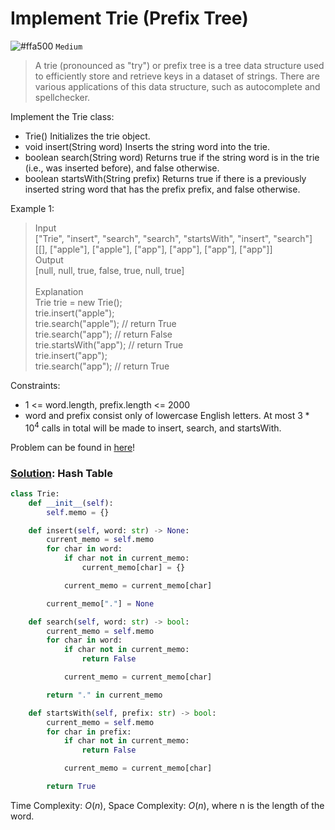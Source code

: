 # Implement Trie (Prefix Tree)
![#ffa500](https://placehold.co/1x1/ffa500/ffa500.png) `Medium`

> A trie (pronounced as "try") or prefix tree is a tree data structure used to efficiently store and retrieve keys in a dataset of strings. There are various applications of this data structure, such as autocomplete and spellchecker.

Implement the Trie class:
- Trie() Initializes the trie object.
- void insert(String word) Inserts the string word into the trie.
- boolean search(String word) Returns true if the string word is in the trie (i.e., was inserted before), and false otherwise.
- boolean startsWith(String prefix) Returns true if there is a previously inserted string word that has the prefix prefix, and false otherwise.
 

Example 1:

> Input\
["Trie", "insert", "search", "search", "startsWith", "insert", "search"]\
[[], ["apple"], ["apple"], ["app"], ["app"], ["app"], ["app"]]\
Output\
[null, null, true, false, true, null, true]\
\
Explanation\
Trie trie = new Trie();\
trie.insert("apple");\
trie.search("apple");   // return True\
trie.search("app");     // return False\
trie.startsWith("app"); // return True\
trie.insert("app");\
trie.search("app");     // return True
 
Constraints:
- $1$ <= word.length, prefix.length <= $2000$
- word and prefix consist only of lowercase English letters.
At most $3 * 10^4$ calls in total will be made to insert, search, and startsWith.

Problem can be found in [here](https://leetcode.com/problems/implement-trie-prefix-tree)!

### [Solution](</Trie/208-ImplementTrie(PrefixTree)/solution.py>): Hash Table

```python
class Trie:
    def __init__(self):
        self.memo = {}

    def insert(self, word: str) -> None:
        current_memo = self.memo
        for char in word:
            if char not in current_memo:
                current_memo[char] = {}

            current_memo = current_memo[char]

        current_memo["."] = None

    def search(self, word: str) -> bool:
        current_memo = self.memo
        for char in word:
            if char not in current_memo:
                return False

            current_memo = current_memo[char]

        return "." in current_memo

    def startsWith(self, prefix: str) -> bool:
        current_memo = self.memo
        for char in prefix:
            if char not in current_memo:
                return False

            current_memo = current_memo[char]

        return True
```

Time Complexity: $O(n)$, Space Complexity: $O(n)$, where n is the length of the word.
